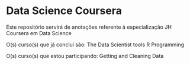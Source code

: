 # Data Science Coursera
Este repositório servirá de anotações referente à especialização JH Coursera em Data Science

O(s) curso(s) que já concluí são:
  The Data Scientist tools
  R Programming
  
O(s) curso(s) que estou participando:
  Getting and Cleaning Data
  
  

